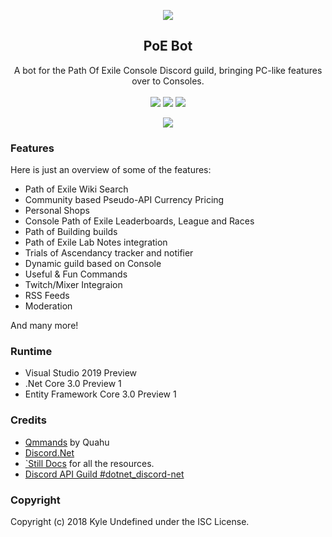 <p align="center">
	<img src="https://i.imgur.com/Dz9tMeG.png" />
	<h2 align="center">PoE Bot</h2>
	<p align="center">
		A bot for the Path Of Exile Console Discord guild, bringing PC-like features over to Consoles.
		<br/><br/>
		<a href="https://github.com/marketplace/azure-pipelines"><img src="https://kyleharvison.visualstudio.com/poe-bot/_apis/build/status/poe-bot-CI"/></a>
		<a href="https://opensource.org/licenses/ISC"><img src="http://img.shields.io/badge/license-ISC-brightgreen.svg?longCache=true&style=flat-square" /></a>
		<a href="https://discord.gg/94WWV48"><img src="https://img.shields.io/badge/Join-Support%20Guild-7289DA.svg?longCache=true&style=flat-square&logo=discord" /></a>
	</p>
	<p align="center">
		<a href="https://discord.gg/PGXQs4t"><img src="https://discordapp.com/api/guilds/349951210457137152/embed.png?style=banner2"/></a>
	</p>
</p>

### Features

Here is just an overview of some of the features:

* Path of Exile Wiki Search
* Community based Pseudo-API Currency Pricing
* Personal Shops
* Console Path of Exile Leaderboards, League and Races
* Path of Building builds
* Path of Exile Lab Notes integration
* Trials of Ascendancy tracker and notifier
* Dynamic guild based on Console
* Useful & Fun Commands
* Twitch/Mixer Integraion
* RSS Feeds
* Moderation

And many more!

### Runtime

* Visual Studio 2019 Preview
* .Net Core 3.0 Preview 1
* Entity Framework Core 3.0 Preview 1

### Credits

* [Qmmands](https://github.com/Quahu/Qmmands/) by Quahu
* [Discord.Net](https://github.com/RogueException/Discord.Net)
* [`Still Docs](https://docs.stillu.cc) for all the resources.
* [Discord API Guild #dotnet_discord-net](https://discord.gg/jkrBmQR)

### Copyright

Copyright (c) 2018 Kyle Undefined under the ISC License.